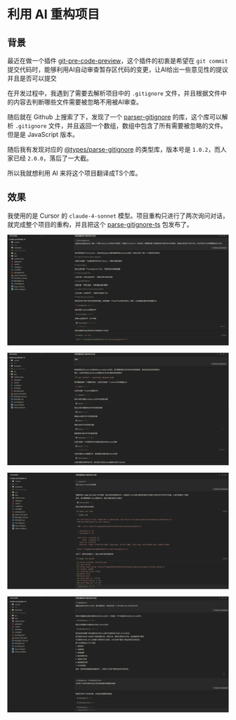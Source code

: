 # 利用 AI 重构项目

## 背景

最近在做一个插件 [git-pre-code-preview](https://github.com/flingyp/git-pre-code-review)，这个插件的初衷是希望在 `git commit` 提交代码时，能够利用AI自动审查暂存区代码的变更，让AI给出一些意见性的提议并且是否可以提交

在开发过程中，我遇到了需要去解析项目中的 `.gitignore` 文件，并且根据文件中的内容去判断哪些文件需要被忽略不用被AI审查。

随后就在 Github 上搜索了下，发现了一个 [parser-gitignore](https://github.com/jonschlinkert/parse-gitignore) 的库，这个库可以解析 `.gitignore` 文件，并且返回一个数组，数组中包含了所有需要被忽略的文件。但是是 JavaScript 版本。

随后我有发现对应的 [@types/parse-gitignore](https://www.npmjs.com/package/@types/parse-gitignore) 的类型库，版本号是 `1.0.2`，而人家已经 `2.0.0`，落后了一大截。

所以我就想利用 AI 来将这个项目翻译成TS个库。

## 效果

我使用的是 Cursor 的 `claude-4-sonnet` 模型。项目重构只进行了两次询问对话，就完成整个项目的重构，并且把这个 [parse-gitignore-ts](https://www.npmjs.com/package/parse-gitignore-ts) 包发布了。

![20250616](/images/250616/01.png)

![20250616](/images/250616/02.png)

![20250616](/images/250616/03.png)

![20250616](/images/250616/04.png)
